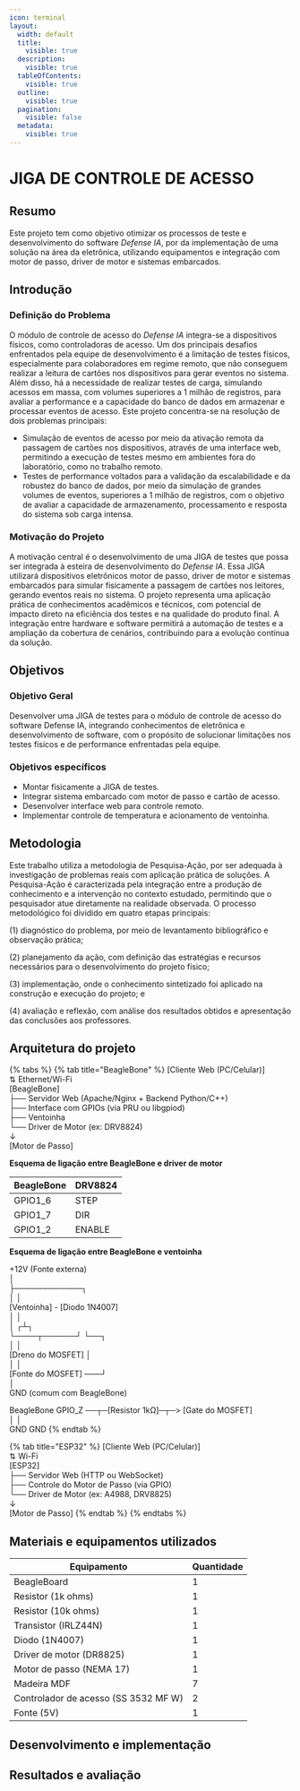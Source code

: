 ```yaml
---
icon: terminal
layout:
  width: default
  title:
    visible: true
  description:
    visible: true
  tableOfContents:
    visible: true
  outline:
    visible: true
  pagination:
    visible: false
  metadata:
    visible: true
---
```


# JIGA DE CONTROLE DE ACESSO

## Resumo

Este projeto tem como objetivo otimizar os processos de teste e desenvolvimento do software _Defense IA_, por da implementação de uma solução na área da eletrônica, utilizando equipamentos e integração com motor de passo, driver de motor e sistemas embarcados.



## Introdução

### Definição do Problema

O módulo de controle de acesso do _Defense IA_ integra-se a dispositivos físicos, como controladoras de acesso. Um dos principais desafios enfrentados pela equipe de desenvolvimento é a limitação de testes físicos, especialmente para colaboradores em regime remoto, que não conseguem realizar a leitura de cartões nos dispositivos para gerar eventos no sistema. Além disso, há a necessidade de realizar testes de carga, simulando acessos em massa, com volumes superiores a 1 milhão de registros, para avaliar a performance e a capacidade do banco de dados em armazenar e processar eventos de acesso. Este projeto concentra-se na resolução de dois problemas principais:

* Simulação de eventos de acesso por meio da ativação remota da passagem de cartões nos dispositivos,  através de uma interface web, permitindo a execução de testes mesmo em ambientes fora do laboratório, como no trabalho remoto.
* Testes de performance voltados para a validação da escalabilidade e da robustez do banco de dados, por meio da simulação de grandes volumes de eventos, superiores a 1 milhão de registros, com o objetivo de avaliar a capacidade de armazenamento, processamento e resposta do sistema sob carga intensa.

### Motivação do Projeto

A motivação central é o desenvolvimento de uma JIGA de testes que possa ser integrada à esteira de desenvolvimento do _Defense IA_. Essa JIGA utilizará dispositivos eletrônicos motor de passo, driver de motor e sistemas embarcados para simular fisicamente a passagem de cartões nos leitores, gerando eventos reais no sistema. O projeto representa uma aplicação prática de conhecimentos acadêmicos e técnicos, com potencial de impacto direto na eficiência dos testes e na qualidade do produto final. A integração entre hardware e software permitirá a automação de testes e a ampliação da cobertura de cenários, contribuindo para a evolução contínua da solução.

## Objetivos

### Objetivo Geral

Desenvolver uma JIGA de testes para o módulo de controle de acesso do software Defense IA, integrando conhecimentos de eletrônica e desenvolvimento de software, com o propósito de solucionar limitações nos testes físicos e de performance enfrentadas pela equipe.

### Objetivos específicos

* Montar fisicamente a JIGA de testes.
* Integrar sistema embarcado com motor de passo e cartão de acesso.
* Desenvolver interface web para controle remoto.
* Implementar controle de temperatura e acionamento de ventoinha.

## Metodologia

Este trabalho utiliza a metodologia de Pesquisa-Ação, por ser adequada à investigação de problemas reais com aplicação prática de soluções. A Pesquisa-Ação é caracterizada pela integração entre a produção de conhecimento e a intervenção no contexto estudado, permitindo que o pesquisador atue diretamente na realidade observada. O processo metodológico foi dividido em quatro etapas principais:&#x20;

(1) diagnóstico do problema, por meio de levantamento bibliográfico e observação prática;&#x20;

(2) planejamento da ação, com definição das estratégias e recursos necessários para o desenvolvimento do projeto físico;&#x20;

(3) implementação, onde o conhecimento sintetizado foi aplicado na construção e execução do projeto; e&#x20;

(4) avaliação e reflexão, com análise dos resultados obtidos e apresentação das conclusões aos professores.

## Arquitetura do projeto

{% tabs %}
{% tab title="BeagleBone" %}
\[Cliente Web (PC/Celular)]\
⇅ Ethernet/Wi-Fi\
\[BeagleBone]\
├── Servidor Web (Apache/Nginx + Backend Python/C++)\
├── Interface com GPIOs (via PRU ou libgpiod)\
├── Ventoinha\
└── Driver de Motor (ex: DRV8824)\
↓\
\[Motor de Passo]



**Esquema de ligação entre BeagleBone e driver de motor**

| BeagleBone | DRV8824 |
| ---------- | ------- |
| GPIO1\_6   | STEP    |
| GPIO1\_7   | DIR     |
| GPIO1\_2   | ENABLE  |

**Esquema de ligação entre BeagleBone e ventoinha**

+12V (Fonte externa)\
│\
├────────────┐\
│                                   │\
\[Ventoinha] -  \[Diodo 1N4007]\
│                                  │\
│                               ┌┴┐\
└────┬──────┘  └──┐\
&#x20;              │                              │\
\[Dreno do MOSFET]          │\
&#x20;              │                              │\
\[Fonte do MOSFET] ───┘\
&#x20;              │\
&#x20;            GND (comum com BeagleBone)



BeagleBone GPIO\_Z ──┬─\[Resistor 1kΩ]─┬─> \[Gate do MOSFET]\
&#x20;                                            │                               │\
&#x20;                                         GND                         GND
{% endtab %}

{% tab title="ESP32" %}
\[Cliente Web (PC/Celular)]\
⇅ Wi-Fi\
\[ESP32]\
├── Servidor Web (HTTP ou WebSocket)\
├── Controle do Motor de Passo (via GPIO)\
└── Driver de Motor (ex: A4988, DRV8825)\
↓\
\[Motor de Passo]
{% endtab %}
{% endtabs %}

## Materiais e equipamentos utilizados

| Equipamento                          | Quantidade |
| ------------------------------------ | ---------- |
| BeagleBoard                          | 1          |
| Resistor (1k ohms)                   | 1          |
| Resistor (10k ohms)                  | 1          |
| Transistor (IRLZ44N)                 | 1          |
| Diodo (1N4007)                       | 1          |
| Driver de motor (DR8825)             | 1          |
| Motor de passo (NEMA 17)             | 1          |
| Madeira MDF                          | 7          |
| Controlador de acesso (SS 3532 MF W) | 2          |
| Fonte (5V)                           | 1          |

## Desenvolvimento e implementação



## Resultados e avaliação
